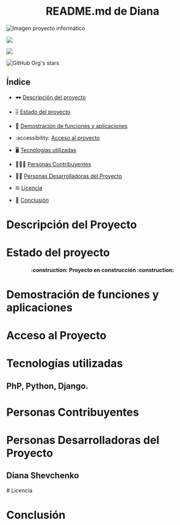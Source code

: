 <html>

 <head></head>
 <h1 align="center" font=""> README.md de Diana </h1>
  <p align="left">   
    
 ![Imagen proyecto informático](https://github.com/dawdiana/DWES/assets/145001704/8d6e4071-ac51-4cb4-8627-b7a47a4cb36e)
 
</head>
<body>
  <p align="left">
   <img src="https://img.shields.io/badge/STATUS-EN%20DESAROLLO-violet">
   </p>
   </p>
     <p align="left">
   <img src="https://img.shields.io/badge/LICENSE-%20SLA-lima">
   </p>
   
   ![GitHub Org's stars](https://img.shields.io/github/stars/camilafernanda?style=social)




<h2>Índice</h2>
<dr>
 
* 🕶 [Descripción del proyecto](#descripción-del-proyecto)

* 🎚️ [Estado del proyecto](#estado-del-proyecto)

* 💠 [Demostración de funciones y aplicaciones](#demostración-de-funciones-y-aplicaciones)

* :accessibility: [Acceso al proyecto](#acceso-al-proyecto)

* 🖥️ [Tecnologías utilizadas](#tecnologías-utilizadas)

* 👷‍♀️👷 [Personas Contribuyentes](#personas-contribuyentes)

* 👩‍💻 [Personas Desarrolladoras del Proyecto](#personas-desarrolladoras-del-proyecto)

* 🌐 [Licencia](#licencia)

* 🤔 [Conclusión](#conclusión)
  
</dr>      

# Descripción del Proyecto

# Estado del proyecto

<h4 align="center">
:construction: Proyecto en construcción :construction:
</h4>

# Demostración de funciones y aplicaciones
 
# Acceso al Proyecto

# Tecnologías utilizadas

 <h2>PhP, Python, Django.</h2>

# Personas Contribuyentes

# Personas Desarrolladoras del Proyecto
  <h2>Diana Shevchenko</h2>
# Licencia

# Conclusión
 </body>
</html>
